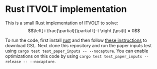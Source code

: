 # Rust ITVOLT implementation
This is a small Rust implementation of ITVOLT to solve:
$$\left[ i \frac{\partial}{\partial t}-t \right ]\psi(t) = 0$$

To run the code, first install [rust](https://www.rust-lang.org/learn/get-started) and then follow [these instructions](https://docs.rs/GSL/latest/rgsl/index.html) to download GSL.  Next clone this repository and run the paper inputs test using `cargo test test_paper_inputs -- --nocapture`.  You can enable optimizations on this code by using `cargo test test_paper_inputs --release -- --nocapture`.
